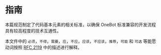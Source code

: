 # 指南

本篇规范制定了代码基本元素的相关标准，以确保 OneBot 标准兼容的开发流程具有较高程度的技术互通性。

本文件中的 `必须`，`不得`，`需要`，`应`，`不应`，`应该`，`不应该`，`推荐`，`可能` 和 `可选` 等能愿动词按照 [RFC 2119](https://www.ietf.org/rfc/rfc2119.txt) 中的描述进行解释。
